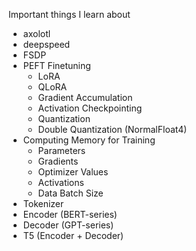Important things I learn about  

- axolotl
- deepspeed
- FSDP
- PEFT Finetuning
	- LoRA
	- QLoRA
	- Gradient Accumulation 
	- Activation Checkpointing  
	- Quantization
	- Double Quantization (NormalFloat4)
- Computing Memory for Training 
	- Parameters
	- Gradients
	- Optimizer Values
	- Activations 
	- Data Batch Size 
- Tokenizer
- Encoder (BERT-series)
- Decoder (GPT-series)
- T5 (Encoder + Decoder)
